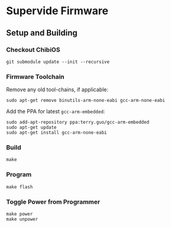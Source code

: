 # Supervide Firmware

## Setup and Building

### Checkout ChibiOS

    git submodule update --init --recursive

### Firmware Toolchain

Remove any old tool-chains, if applicable:
    
    sudo apt-get remove binutils-arm-none-eabi gcc-arm-none-eabi

Add the PPA for latest `gcc-arm-embedded`:

    sudo add-apt-repository ppa:terry.guo/gcc-arm-embedded
    sudo apt-get update
    sudo apt-get install gcc-arm-none-eabi

### Build

    make

### Program

    make flash

### Toggle Power from Programmer

    make power
    make unpower
